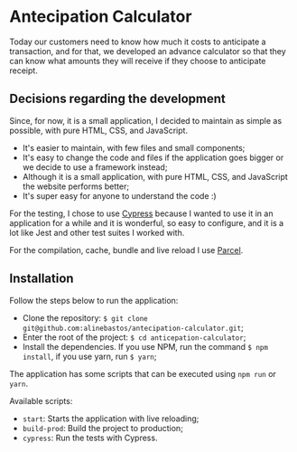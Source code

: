 # Antecipation Calculator

Today our customers need to know how much it costs to anticipate a transaction, and for that, we developed an advance calculator so that they can know what amounts they will receive if they choose to anticipate receipt.

## Decisions regarding the development

Since, for now, it is a small application, I decided to maintain as simple as possible, with pure HTML, CSS, and JavaScript.

- It's easier to maintain, with few files and small components;
- It's easy to change the code and files if the application goes bigger or we decide to use a framework instead;
- Although it is a small application, with pure HTML, CSS, and JavaScript the website performs better;
- It's super easy for anyone to understand the code :)

For the testing, I chose to use [Cypress](https://www.cypress.io/) because I wanted to use it in an application for a while and it is wonderful, so easy to configure, and it is a lot like Jest and other test suites I worked with.

For the compilation, cache, bundle and live reload I use [Parcel](https://parceljs.org/).

## Installation

Follow the steps below to run the application:

- Clone the repository: `$ git clone git@github.com:alinebastos/antecipation-calculator.git`;
- Enter the root of the project: `$ cd anticepation-calculator`;
- Install the dependencies. If you use NPM, run the command `$ npm install`, if you use yarn, run `$ yarn`;

The application has some scripts that can be executed using `npm run` or `yarn`.

Available scripts:

- `start`: Starts the application with live reloading;
- `build-prod`: Build the project to production;
- `cypress`: Run the tests with Cypress.
